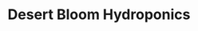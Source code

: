 ---
title: "Desert Bloom Hydroponics"
url: /grand-junction/desert-bloom-hydroponics/
shop: Allgemein
---